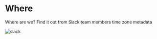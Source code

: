 # Where

Where are we? Find it out from Slack team members time zone metadata

![slack](https://user-images.githubusercontent.com/2837532/112515305-87d80e00-8d6c-11eb-96f5-86f435c45557.png)
